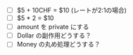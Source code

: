 - [ ] $5 + 10CHF = $10 (レートが2:1の場合)
- [ ] $5 * 2 = $10
- [ ] amount を private にする
- [ ] Dollar の副作用どうする？
- [ ] Money の丸め処理どうする？
